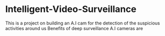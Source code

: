 # Intelligent-Video-Surveillance
This is a project on building an A.I cam for the detection of the suspicious activities around us
Benefits of deep surveillance A.I cameras are
